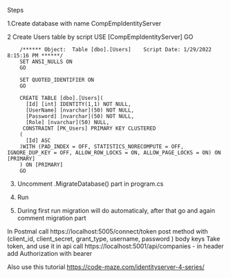 Steps

1.Create database with name CompEmpIdentityServer

2 Create Users table by script
        USE [CompEmpIdentityServer]
        GO

        /****** Object:  Table [dbo].[Users]    Script Date: 1/29/2022 8:15:16 PM ******/
        SET ANSI_NULLS ON
        GO

        SET QUOTED_IDENTIFIER ON
        GO

        CREATE TABLE [dbo].[Users](
          [Id] [int] IDENTITY(1,1) NOT NULL,
          [UserName] [nvarchar](50) NOT NULL,
          [Password] [nvarchar](50) NOT NULL,
          [Role] [nvarchar](50) NULL,
         CONSTRAINT [PK_Users] PRIMARY KEY CLUSTERED 
        (
          [Id] ASC
        )WITH (PAD_INDEX = OFF, STATISTICS_NORECOMPUTE = OFF, IGNORE_DUP_KEY = OFF, ALLOW_ROW_LOCKS = ON, ALLOW_PAGE_LOCKS = ON) ON [PRIMARY]
        ) ON [PRIMARY]
        GO

3. Uncomment .MigrateDatabase() part in program.cs

4. Run 

5. During first run migration will do automaticaly, after that go and again comment migration part  


In Postmal call https://localhost:5005/connect/token  post  method with (client_id, client_secret, grant_type, username, password ) body keys
Take token, and use it in api call https://localhost:5001/api/companies  - in header add Authorization with bearer

Also use this tutorial
https://code-maze.com/identityserver-4-series/





